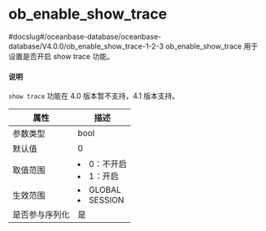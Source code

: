 # ob_enable_show_trace
#docslug#/oceanbase-database/oceanbase-database/V4.0.0/ob_enable_show_trace-1-2-3
ob_enable_show_trace 用于设置是否开启 show trace 功能。

<main id="notice" type='explain'>
 <h4>说明</h4>
 <p><code>show trace</code> 功能在 4.0 版本暂不支持，4.1 版本支持。</p>
</main>

| **属性**  |                                                   **描述**                                                   |
|---------|------------------------------------------------------------------------------------------------------------|
| 参数类型    | bool                                                                                                       |
| 默认值     | 0                                                                                                          |
| 取值范围    | <li> 0：不开启   <li> 1：开启        |
| 生效范围    | <li> GLOBAL   <li> SESSION    |
| 是否参与序列化 | 是                                                                                                          |
